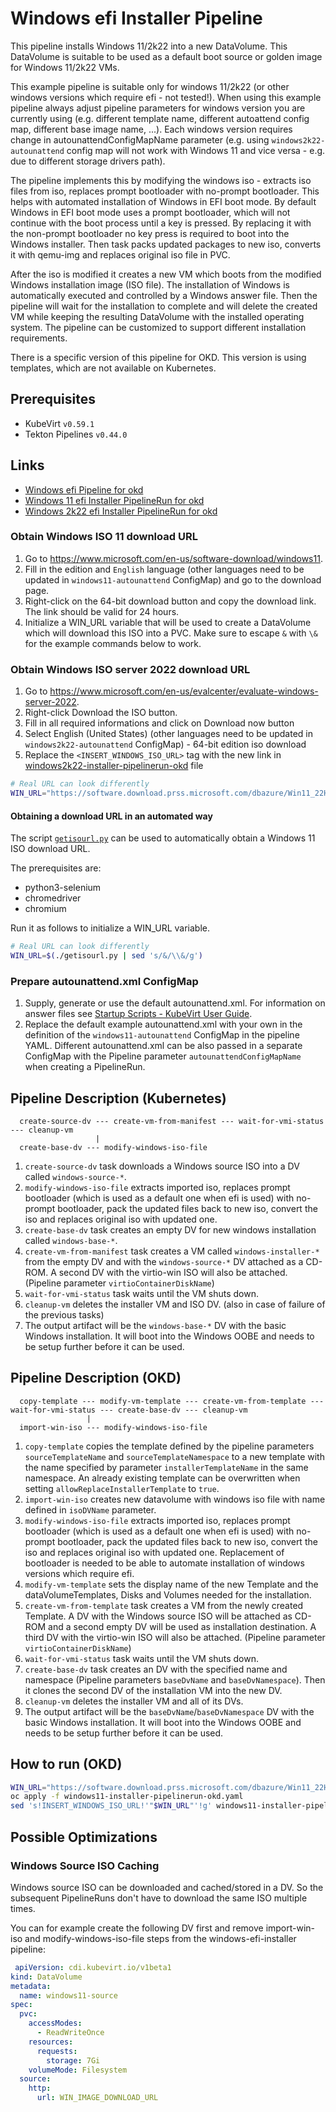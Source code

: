 # Windows efi Installer Pipeline

This pipeline installs Windows 11/2k22 into a new DataVolume. This DataVolume is suitable to be used as a default boot source
or golden image for Windows 11/2k22 VMs.

This example pipeline is suitable only for windows 11/2k22 (or other windows versions which require efi - not tested!). When using 
this example pipeline always adjust pipeline parameters for windows version you are currently using (e.g. different template name, 
different autoattend config map, different base image name, ...). Each windows version requires change in autounattendConfigMapName 
parameter (e.g. using `windows2k22-autounattend` config map will not work with Windows 11 and vice versa - e.g. due to different storage 
drivers path).

The pipeline implements this by modifying the windows iso - extracts iso files from iso, replaces prompt bootloader with no-prompt bootloader. 
This helps with automated installation of Windows in EFI boot mode. By default Windows in EFI boot mode uses a prompt bootloader, which will not 
continue with the boot process until a key is pressed. By replacing it with the non-prompt bootloader no key press is required to boot into the 
Windows installer. Then task packs updated packages to new iso, converts it with qemu-img and replaces original iso file in PVC.

After the iso is modified it creates a new VM which boots from the modified Windows installation image (ISO file). The installation of Windows is 
automatically executed and controlled by a Windows answer file. Then the pipeline will wait for the installation to complete and will delete the 
created VM while keeping the resulting DataVolume with the installed operating system. The pipeline can be customized to support different 
installation requirements.

There is a specific version of this pipeline for OKD.
This version is using templates, which are not available on Kubernetes.

## Prerequisites

- KubeVirt `v0.59.1`
- Tekton Pipelines `v0.44.0`

## Links

- [Windows efi Pipeline for okd](https://github.com/kubevirt/tekton-tasks-operator/blob/main/data/tekton-pipelines/okd/windows-efi-installer.yaml)
- [Windows 11 efi Installer PipelineRun for okd](windows11-installer-pipelinerun-okd.yaml)
- [Windows 2k22 efi Installer PipelineRun for okd](windows2k22-installer-pipelinerun-okd.yaml)


### Obtain Windows ISO 11 download URL

1. Go to https://www.microsoft.com/en-us/software-download/windows11.
2. Fill in the edition and `English` language (other languages need to be updated in `windows11-autounattend` ConfigMap) and go to the download page.
3. Right-click on the 64-bit download button and copy the download link. The link should be valid for 24 hours.
4. Initialize a WIN_URL variable that will be used to create a DataVolume which will download this ISO into a PVC.
   Make sure to escape `&` with `\&` for the example commands below to work.

### Obtain Windows ISO server 2022 download URL

1. Go to https://www.microsoft.com/en-us/evalcenter/evaluate-windows-server-2022.
2. Right-click Download the ISO button.
3. Fill in all required informations and click on Download now button
4. Select English (United States) (other languages need to be updated in `windows2k22-autounattend` ConfigMap) - 64-bit edition iso download
5. Replace the `<INSERT_WINDOWS_ISO_URL>` tag with the new link in [windows2k22-installer-pipelinerun-okd](windows2k22-installer-pipelinerun-okd.yaml) file

```bash
# Real URL can look differently
WIN_URL="https://software.download.prss.microsoft.com/dbazure/Win11_22H2_English_x64v1.iso..."
```

#### Obtaining a download URL in an automated way

The script [`getisourl.py`](getisourl.py) can be used to automatically obtain a Windows 11 ISO download URL.

The prerequisites are:

- python3-selenium
- chromedriver
- chromium

Run it as follows to initialize a WIN_URL variable.

```bash
# Real URL can look differently
WIN_URL=$(./getisourl.py | sed 's/&/\\&/g')
```

### Prepare autounattend.xml ConfigMap

1. Supply, generate or use the default autounattend.xml.
   For information on answer files see [Startup Scripts - KubeVirt User Guide](https://kubevirt.io/user-guide/virtual_machines/startup_scripts/#sysprep).
2. Replace the default example autounattend.xml with your own in the definition of the `windows11-autounattend` ConfigMap in the pipeline YAML.
   Different autounattend.xml can be also passed in a separate ConfigMap with the Pipeline parameter `autounattendConfigMapName` when creating a PipelineRun.

## Pipeline Description (Kubernetes)

```
  create-source-dv --- create-vm-from-manifest --- wait-for-vmi-status --- cleanup-vm
                   |
  create-base-dv --- modify-windows-iso-file
```

1. `create-source-dv` task downloads a Windows source ISO into a DV called `windows-source-*`.
2. `modify-windows-iso-file` extracts imported iso, replaces prompt bootloader (which is used as a default one when efi is used) 
   with no-prompt bootloader, pack the updated files back to new iso, convert the iso and replaces original iso with updated one.
3. `create-base-dv` task creates an empty DV for new windows installation called `windows-base-*`.
4. `create-vm-from-manifest` task creates a VM called `windows-installer-*`
   from the empty DV and with the `windows-source-*` DV attached as a CD-ROM.
   A second DV with the virtio-win ISO will also be attached. (Pipeline parameter `virtioContainerDiskName`)
5. `wait-for-vmi-status` task waits until the VM shuts down.
6. `cleanup-vm` deletes the installer VM and ISO DV. (also in case of failure of the previous tasks)
7. The output artifact will be the `windows-base-*` DV with the basic Windows installation.
   It will boot into the Windows OOBE and needs to be setup further before it can be used.

## Pipeline Description (OKD)

```
  copy-template --- modify-vm-template --- create-vm-from-template --- wait-for-vmi-status --- create-base-dv --- cleanup-vm
                 |
  import-win-iso --- modify-windows-iso-file
```

1. `copy-template` copies the template defined by the pipeline parameters `sourceTemplateName` and `sourceTemplateNamespace`
   to a new template with the name specified by parameter `installerTemplateName` in the same namespace. 
   An already existing template can be overwritten when setting `allowReplaceInstallerTemplate` to `true`.
2. `import-win-iso` creates new datavolume with windows iso file with name defined in `isoDVName` parameter.
3. `modify-windows-iso-file` extracts imported iso, replaces prompt bootloader (which is used as a default one when efi is used) 
   with no-prompt bootloader, pack the updated files back to new iso, convert the iso and replaces original iso with updated one.
   Replacement of bootloader is needed to be able to automate installation of windows versions which require efi.
4. `modify-vm-template` sets the display name of the new Template and the dataVolumeTemplates, Disks and Volumes needed for the 
   installation.
5. `create-vm-from-template` task creates a VM from the newly created Template.
   A DV with the Windows source ISO will be attached as CD-ROM and a second empty DV will be used as installation destination.
   A third DV with the virtio-win ISO will also be attached. (Pipeline parameter `virtioContainerDiskName`)
6. `wait-for-vmi-status` task waits until the VM shuts down.
7. `create-base-dv` task creates an DV with the specified name and namespace (Pipeline parameters `baseDvName` and 
   `baseDvNamespace`).
   Then it clones the second DV of the installation VM into the new DV.
8. `cleanup-vm` deletes the installer VM and all of its DVs.
9. The output artifact will be the `baseDvName`/`baseDvNamespace` DV with the basic Windows installation.
   It will boot into the Windows OOBE and needs to be setup further before it can be used.

## How to run (OKD)

```bash
WIN_URL="https://software.download.prss.microsoft.com/dbazure/Win11_22H2_English_x64v1.iso..."
oc apply -f windows11-installer-pipelinerun-okd.yaml
sed 's!INSERT_WINDOWS_ISO_URL!'"$WIN_URL"'!g' windows11-installer-pipelinerun-okd.yaml | oc create -f -
```

## Possible Optimizations

### Windows Source ISO Caching

Windows source ISO can be downloaded and cached/stored in a DV.
So the subsequent PipelineRuns don't have to download the same ISO multiple times.

You can for example create the following DV first and remove import-win-iso and modify-windows-iso-file steps from the windows-efi-installer pipeline:

```yaml
 apiVersion: cdi.kubevirt.io/v1beta1
kind: DataVolume
metadata:
  name: windows11-source
spec:
  pvc:
    accessModes:
      - ReadWriteOnce
    resources:
      requests:
        storage: 7Gi
    volumeMode: Filesystem
  source:
    http:
      url: WIN_IMAGE_DOWNLOAD_URL
```
